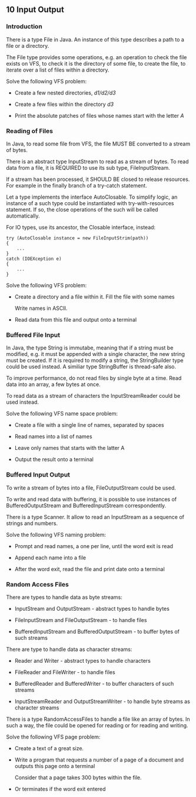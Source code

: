 ## 10 Input Output

### Introduction

There is a type File in Java. An instance of this type describes a path to
a file or a directory.

The File type provides some operations, e.g. an operation to check the file
exists on VFS, to check it is the directory of some file, to create the file,
to iterate over a list of files within a directory.

Solve the following VFS problem:

- Create a few nested directories, *d1/d2/d3*

- Create a few files within the directory *d3*

- Print the absolute patches of files whose names start with the letter *A*

### Reading of Files

In Java, to read some file from VFS, the file MUST BE converted to a stream
of bytes.

There is an abstract type InputStream to read as a stream of bytes. To read
data from a file, it is REQUIRED to use its sub type, FileInputStream.

If a stream has been processed, it SHOULD BE closed to release resources. For
example in the finally branch of a try-catch statement.

Let a type implements the interface AutoClosable. To simplify logic, an instance
of a such type could be instantiated with try-with-resources statement. If so, the
close operations of the such will be called automatically.

For IO types, use its ancestor, the Closable interface, instead:

    try (AutoClosable instance = new FileInputStrim(path))
    {
        ...
    }
    catch (IOEXception e)
    {
        ...
    }

Solve the following VFS problem:

- Create a directory and a file within it. Fill the file with some names

  Write names in ASCII.

- Read data from this file and output onto a terminal

### Buffered File Input

In Java, the type String is immutabe, meaning that if a string must be modified,
e.g. it must be appended with a single character, the new string must be created.
If it is required to modify a string, the StringBuilder type could be used instead.
A similiar type StringBuffer is thread-safe also.

To improve performance, do not read files by single byte at a time. Read data into
an array, a few bytes at once.

To read data as a stream of characters the InputStreamReader could be used instead.

Solve the following VFS name space problem:

- Create a file with a single line of names, separated by spaces

- Read names into a list of names

- Leave only names that starts with the latter A

- Output the result onto a terminal

### Buffered Input Output

To write a stream of bytes into a file, FileOutputStream could be used.

To write and read data with buffering, it is possible to use instances of
BufferedOutputStream and BufferedInputStream correspondently.

There is a type Scanner. It allow to read an InputStream as a sequence of
strings and numbers.

Solve the following VFS naming problem:

- Prompt and read names, a one per line, until the word exit is read

- Append each name into a file

- After the word exit, read the file and print date onto a terminal


### Random Access Files

There are types to handle data as byte streams:

- InputStream and OutputStream - abstract types to handle bytes

- FileInputStream and FileOutputStream - to handle files

- BufferedInputStream and BufferedOutputStream - to buffer bytes of such streams

There are type to handle data as character streams:

- Reader and Writer - abstract types to handle characters

- FileReader and FileWriter - to handle files

- BufferedReader and BufferedWriter - to buffer characters of such streams

- InputStreamReader and OutputStreamWriter - to handle byte streams as character
  streams

There is a type RandomAccessFiles to handle a file like an array of bytes. In such
a way, the file could be opened for reading or for reading and writing.

Solve the following VFS page problem:

- Create a text of a great size.

- Write a program that requests a number of a page of a document and outputs
  this page onto a terminal

  Consider that a page takes 300 bytes within the file.

- Or terminates if the word exit entered
